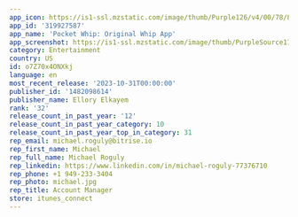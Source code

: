 ```yaml
---
app_icon: https://is1-ssl.mzstatic.com/image/thumb/Purple126/v4/00/78/84/00788489-3e5c-7ac8-9518-e0f803429b8f/AppIcon-1x_U007emarketing-0-7-0-0-85-220-0.png/1024x1024bb.png
app_id: '319927587'
app_name: 'Pocket Whip: Original Whip App'
app_screenshot: https://is1-ssl.mzstatic.com/image/thumb/PurpleSource116/v4/39/51/4b/39514baa-98fa-50d4-2ced-125dbf21bef3/426ff81c-703d-4b0e-bc63-73e7b380176c_pwscreenshot1.png/1242x2208bb.png
category: Entertainment
country: US
id: o7Z70x4ONXkj
language: en
most_recent_release: '2023-10-31T00:00:00'
publisher_id: '1482098614'
publisher_name: Ellory Elkayem
rank: '32'
release_count_in_past_year: '12'
release_count_in_past_year_category: 10
release_count_in_past_year_top_in_category: 31
rep_email: michael.roguly@bitrise.io
rep_first_name: Michael
rep_full_name: Michael Roguly
rep_linkedin: https://www.linkedin.com/in/michael-roguly-77376710
rep_phone: +1 949-233-3404
rep_photo: michael.jpg
rep_title: Account Manager
store: itunes_connect
---
```

